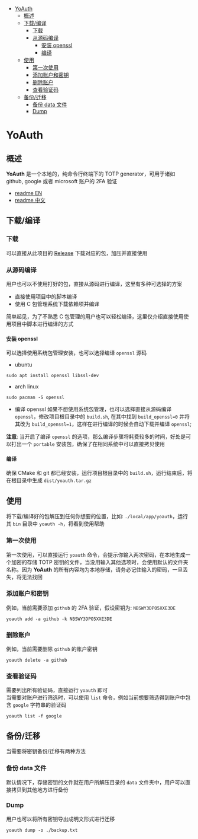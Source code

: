 - [YoAuth](#yoauth)
  - [概述](#概述)
  - [下载/编译](#下载编译)
    - [下载](#下载)
    - [从源码编译](#从源码编译)
      - [安装 openssl](#安装-openssl)
      - [编译](#编译)
  - [使用](#使用)
    - [第一次使用](#第一次使用)
    - [添加账户和密钥](#添加账户和密钥)
    - [删除账户](#删除账户)
    - [查看验证码](#查看验证码)
  - [备份/迁移](#备份迁移)
    - [备份 data 文件](#备份-data-文件)
    - [Dump](#dump)

# YoAuth
## 概述
**YoAuth** 是一个本地的，纯命令行终端下的 TOTP generator，可用于诸如 github, google 或者 microsoft 账户的 2FA 验证

* [readme EN](./readme.md)
* [readme 中文](./readme_cn.md)

## 下载/编译

### 下载
可以直接从此项目的 [Release](https://github.com/MuggleWei/yoauth/releases) 下载对应的包，加压并直接使用

### 从源码编译
用户也可以不使用打好的包，直接从源码进行编译，这里有多种可选择的方案
* 直接使用项目中的脚本编译
* 使用 C 包管理系统下载依赖项并编译

简单起见，为了不熟悉 C 包管理的用户也可以轻松编译，这里仅介绍直接使用使用项目中脚本进行编译的方式

#### 安装 openssl
可以选择使用系统包管理安装，也可以选择编译 `openssl` 源码

* ubuntu
```
sudo apt install openssl libssl-dev
```

* arch linux
```
sudo pacman -S openssl
```

* 编译 openssl
如果不想使用系统包管理，也可以选择直接从源码编译 `openssl`，修改项目根目录中的 `build.sh`, 在其中找到 `build_openssl=0` 并将其改为 `build_openssl=1`，这样在进行编译的时候会自动下载并编译 `openssl`;  

**注意**: 当开启了编译 `openssl` 的选项，那么编译步骤将耗费较多的时间，好处是可以打出一个 `portable` 安装包，确保了在相同系统中可以直接拷贝使用

#### 编译
确保 CMake 和 git 都已经安装，运行项目根目录中的 `build.sh`，运行结束后，将在根目录中生成 `dist/yoauth.tar.gz`  

## 使用
将下载/编译好的包解压到任何你想要的位置，比如: `./local/app/yoauth`，运行其 `bin` 目录中 `yoauth -h`，将看到使用帮助  

### 第一次使用
第一次使用，可以直接运行 `yoauth` 命令，会提示你输入两次密码，在本地生成一个加密的存储 TOTP 密钥的文件，当没用输入其他选项时，会使用默认的文件夹名称。因为 **YoAuth** 的所有内容均为本地存储，请务必记住输入的密码，一旦丢失，将无法找回  

### 添加账户和密钥
例如，当前需要添加 `github` 的 2FA 验证，假设密钥为: `NBSWY3DPO5XXE3DE`
```
yoauth add -a github -k NBSWY3DPO5XXE3DE
```

### 删除账户
例如，当前需要删除 `github` 的账户密钥
```
yoauth delete -a github
```

### 查看验证码
需要列出所有验证码，直接运行 `yoauth` 即可  
当需要对账户进行筛选时，可以使用 `list` 命令，例如当前想要筛选得到账户中包含 `google` 字符串的验证码
```
yoauth list -f google
```

## 备份/迁移
当需要将密钥备份/迁移有两种方法

### 备份 data 文件
默认情况下，存储密钥的文件就在用户所解压目录的 `data` 文件夹中，用户可以直接拷贝到其他地方进行备份

### Dump
用户也可以将所有密钥导出成明文形式进行迁移
```
yoauth dump -o ./backup.txt
```